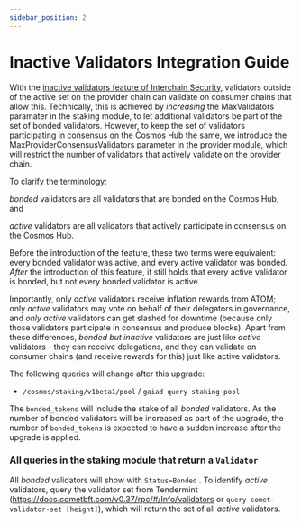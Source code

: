 ```yaml
---
sidebar_position: 2
---
```


# Inactive Validators Integration Guide

With the [inactive validators feature of Interchain Security](../adrs/adr-017-allowing-inactive-validators.md), validators outside of the active set on the provider chain can validate on consumer chains that allow this. Technically, this is achieved by *increasing* the MaxValidators paramater in the staking module, to let additional validators be part of the set of bonded validators. However, to keep the set of validators participating in consensus on the Cosmos Hub the same, we introduce the MaxProviderConsensusValidators parameter in the provider module, which will restrict the number of validators that actively validate on the provider chain.

To clarify the terminology:

*bonded* validators are all validators that are bonded on the Cosmos Hub, and

*active* validators are all validators that actively participate in consensus on the Cosmos Hub.

Before the introduction of the feature, these two terms were equivalent: every bonded validator was active, and every active validator was bonded. *After* the introduction of this feature, it still holds that every active validator is bonded, but not every bonded validator is active.

Importantly, only *active* validators receive inflation rewards from ATOM; only *active* validators may vote on behalf of their delegators in governance, and *only active* validators can get slashed for downtime (because only those validators participate in consensus and produce blocks). Apart from these differences, *bonded but inactive* validators are just like *active* validators - they can receive delegations, and they can validate on consumer chains (and receive rewards for this) just like active validators.

The following queries will change after this upgrade:

* `/cosmos/staking/v1beta1/pool` / `gaiad query staking pool`

The `bonded_tokens` will include the stake of all *bonded* validators. As the number of bonded validators will be increased as part of the upgrade, the number of `bonded_tokens` is expected to have a sudden increase after the upgrade is applied.

### All queries in the staking module that return a `Validator`

All *bonded* validators will show with `Status=Bonded` . To identify *active* validators, query the validator set from Tendermint (https://docs.cometbft.com/v0.37/rpc/#/Info/validators or `query comet-validator-set [height]`), which will return the set of all *active* validators.